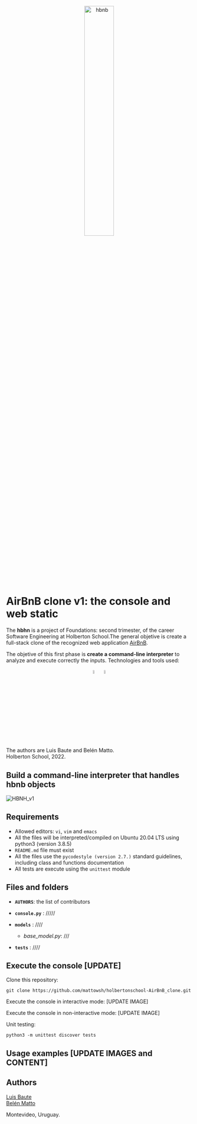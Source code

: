 <p align="center">
<img src="https://camo.githubusercontent.com/a0c52a69dc410e983b8c63fa4aa57e83cb4157cd/68747470733a2f2f73332e616d617a6f6e6177732e636f6d2f696e7472616e65742d70726f6a656374732d66696c65732f686f6c626572746f6e7363686f6f6c2d6869676865722d6c6576656c5f70726f6772616d6d696e672b2f3236332f4842544e2d68626e622d46696e616c2e706e67" alt="hbnb" width=40% heigth=40% >
</p>

# AirBnB clone v1: the console and web static
The **hbhn** is a project of Foundations: second trimester, of the career Software Engineering at Holberton School.The general objetive is create a full-stack clone of the recognized web application [AirBnB](https://www.airbnb.com/). 

The objetive of this first phase is **create a command-line interpreter** to analyze and execute correctly the inputs. Technologies and tools used:
<div align="center">
  <a  href="https://www.python.org/"><img src="https://upload.wikimedia.org/wikipedia/commons/thumb/c/c3/Python-logo-notext.svg/1869px-Python-logo-notext.svg.png" alt="Python OOP Language" width=5% heigth=5%></img></a>
  <a  href="https://www.json.org/json-en.html"><img src="https://upload.wikimedia.org/wikipedia/commons/thumb/c/c9/JSON_vector_logo.svg/2048px-JSON_vector_logo.svg.png" alt="JSON" width=5% heigth=5%></img></a>
</div>

The authors are Luis Baute and Belén Matto.  
Holberton School, 2022.

## Build a command-line interpreter that handles hbnb objects
![HBNH_v1](https://user-images.githubusercontent.com/103126719/194949080-d2131133-6a4d-46d0-b008-bfda593a01da.png)

## Requirements
- Allowed editors: `vi`, `vim` and `emacs`
- All the files will be interpreted/compiled on Ubuntu 20.04 LTS using python3 (version 3.8.5)
- `README.md` file must exist
- All the files use the `pycodestyle (version 2.7.)` standard guidelines, including class and functions documentation
- All tests are execute using the `unittest` module

## Files and folders
- **`AUTHORS`**: the list of contributors
- **`console.py`** : /////

- **`models`** : ////
	- *base_model.py*: ///

- **`tests`** : ////

## Execute the console [UPDATE]
Clone this repository:

    git clone https://github.com/mattowsh/holbertonschool-AirBnB_clone.git

Execute the console in interactive mode: [UPDATE IMAGE]

Execute the console in non-interactive mode: [UPDATE IMAGE]

Unit testing:

    python3 -m unittest discover tests

## Usage examples [UPDATE IMAGES and CONTENT]

## Authors
[Luis Baute](https://www.linkedin.com/in/luis-baute-99305b188/)  
[Belén Matto](https://www.linkedin.com/in/mattobelen/) 

Montevideo, Uruguay.
